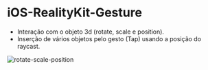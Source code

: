 # iOS-RealityKit-Gesture

* Interação com o objeto 3d (rotate, scale e position).
* Inserção de vários objetos pelo gesto (Tap) usando a posição do raycast.

![rotate-scale-position](https://user-images.githubusercontent.com/13722768/187277516-1400f92d-090a-40e5-8324-abbcd440c9e9.jpg)
